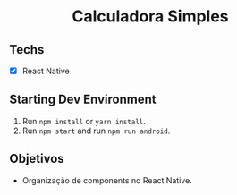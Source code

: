 <h1 align="center">
Calculadora Simples
</h1>

## Techs

- [x] React Native

## Starting Dev Environment

1. Run `npm install` or `yarn install`.<br />
2. Run `npm start` and run `npm run android`.<br />

## Objetivos

- Organização de components no React Native.


